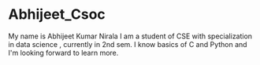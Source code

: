 # Abhijeet_Csoc
My name is Abhijeet Kumar Nirala
I am a student of CSE with specialization in data science , currently in 2nd sem.
I know basics of C and Python and I'm looking forward to learn more.
